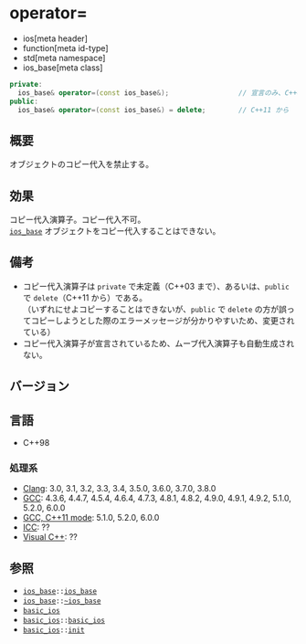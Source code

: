 # operator=
* ios[meta header]
* function[meta id-type]
* std[meta namespace]
* ios_base[meta class]

```cpp
private:
  ios_base& operator=(const ios_base&);                 // 宣言のみ、C++03 まで
public:
  ios_base& operator=(const ios_base&) = delete;        // C++11 から
```

## 概要
オブジェクトのコピー代入を禁止する。


## 効果
コピー代入演算子。コピー代入不可。  
    [`ios_base`](../ios_base.md) オブジェクトをコピー代入することはできない。


## 備考
- コピー代入演算子は `private` で未定義（C++03 まで）、あるいは、`public` で `delete`（C++11 から）である。  
    （いずれにせよコピーすることはできないが、`public` で `delete` の方が誤ってコピーしようとした際のエラーメッセージが分かりやすいため、変更されている）
- コピー代入演算子が宣言されているため、ムーブ代入演算子も自動生成されない。


## バージョン
## 言語
- C++98

### 処理系
- [Clang](/implementation.md#clang): 3.0, 3.1, 3.2, 3.3, 3.4, 3.5.0, 3.6.0, 3.7.0, 3.8.0
- [GCC](/implementation.md#gcc): 4.3.6, 4.4.7, 4.5.4, 4.6.4, 4.7.3, 4.8.1, 4.8.2, 4.9.0, 4.9.1, 4.9.2, 5.1.0, 5.2.0, 6.0.0
- [GCC, C++11 mode](/implementation.md#gcc): 5.1.0, 5.2.0, 6.0.0
- [ICC](/implementation.md#icc): ??
- [Visual C++](/implementation.md#visual_cpp): ??


## 参照
- [`ios_base`](../ios_base.md)`::`[`ios_base`](op_constructor.md)
- [`ios_base`](../ios_base.md)`::`[`~ios_base`](op_destructor.md)
- [`basic_ios`](../basic_ios.md)
- [`basic_ios`](../basic_ios.md)`::`[`basic_ios`](../basic_ios/op_constructor.md)
- [`basic_ios`](../basic_ios.md)`::`[`init`](../basic_ios/init.md)

